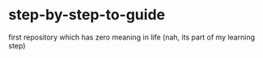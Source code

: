 # step-by-step-to-guide
first repository which has zero meaning in life (nah, its part of my learning step)
